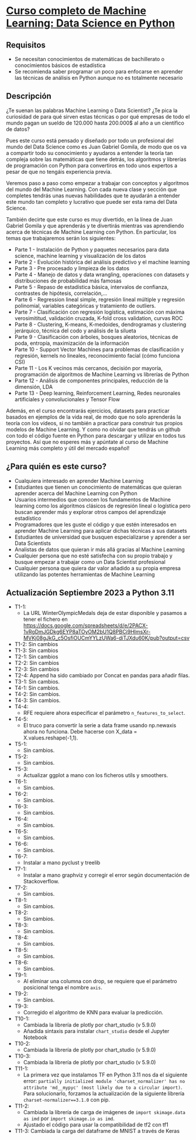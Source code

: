 # [Curso completo de Machine Learning: Data Science en Python](https://cursos.frogamesformacion.com/courses/machine-learning-python)


## Requisitos
* Se necesitan conocimientos de matemáticas de bachillerato o conocimientos básicos de estadística
* Se recomienda saber programar un poco para enfocarse en aprender las técnicas de análisis en Python aunque no es totalmente necesario
## Descripción
¿Te suenan las palabras Machine Learning o Data Scientist? ¿Te pica la curiosidad de para qué sirven estas técnicas o por qué empresas de todo el mundo pagan un sueldo de 120.000 hasta 200.000$ al año a un científico de datos? 

Pues este curso está pensado y diseñado por todo un profesional del mundo del Data Science como es Juan Gabriel Gomila, de modo que os va a compartir todo su conocimiento y ayudaros a entender la teoría tan compleja sobre las matemáticas que tiene detrás, los algoritmos y librerías de programación con Python para convertiros en todo unos expertos a pesar de que no tengáis experiencia previa. 

Veremos paso a paso como empezar a trabajar con conceptos y algoritmos del mundo del Machine Learning. Con cada nueva clase y sección que completes tendrás unas nuevas habilidades que te ayudarán a entender este mundo tan completo y lucrativo que puede ser esta rama del Data Science.

También decirte que este curso es muy divertido, en la línea de Juan Gabriel Gomila y que aprenderás y te divertirás mientras vas aprendiendo acerca de técnicas de Machine Learning con Python. En particular, los temas que trabajaremos serán los siguientes:

- Parte 1 - Instalación de Python y paquetes necesarios para data science, machine learning y visualización de los datos
- Parte 2 - Evolución histórica del análisis predictivo y el machine learning
- Parte 3 - Pre procesado y limpieza de los datos 
- Parte 4 - Manejo de datos y data wrangling, operaciones con datasets y distribuciones de probabilidad más famosas
- Parte 5 - Repaso de estadística básica, intervalos de confianza, contrastes de hipótesis, correlación,...
- Parte 6 - Regression lineal simple, regresión lineal múltiple y regresión polinomial, variables categóricas y tratamiento de outliers.
- Parte 7 - Clasificación con regresión logística, estimación con máxima verosimititud, validación cruzada, K-fold cross validation, curvas ROC 
- Parte 8 - Clustering, K-means, K-medoides, dendrogramas y clustering jerárquico, técnica del codo y análisis de la silueta
- Parte 9 - Clasificación con árboles, bosques aleatorios, técnicas de poda, entropía, maximización de la información
- Parte 10 - Support Vector Machines para problemas de clasificación y regresión, kernels no lineales, reconocimiento facial (cómo funciona CSI)
- Parte 11 - Los K vecinos más cercanos, decisión por mayoría, programación de algoritmos de Machine Learning vs librerías de Python
- Parte 12 - Análisis de componentes principales, reducción de la dimensión, LDA
- Parte 13 - Deep learning, Reinforcement Learning, Redes neuronales artificiales y convolucionales y Tensor Flow

Además, en el curso encontrarás ejercicios, datasets para practicar basados en ejemplos de la vida real, de modo que no solo aprenderás la teoría con los vídeos, si no también a practicar para construir tus propios modelos de Machine Learning. Y como no olvidar que tendrás un github con todo el código fuente en Python para descargar y utilizar en todos tus proyectos. Así que no esperes más y apúntate al curso de Machine Learning más completo y útil del mercado español!

## ¿Para quién es este curso?
- Cualquiera interesado en aprender Machine Learning
- Estudiantes que tienen un conocimiento de matemáticas que quieran aprender acerca del Machine Learning con Python
- Usuarios intermedios que conocen los fundamentos de Machine learning como los algoritmos clásicos de regresión lineal o logística pero buscan aprender más y explorar otros campos del aprendizaje estadístico
- Programadores que les guste el código y que estén interesados en aprender Machine Learning para aplicar dichas técnicas a sus datasets
- Estudiantes de universidad que busquen especializarse y aprender a ser Data Scientists
- Analistas de datos que quieran ir más allá gracias al Machine Learning
- Cualquier persona que no esté satisfecha con su propio trabajo y busque empezar a trabajar como un Data Scientist profesional
- Cualquier persona que quiera dar valor añadido a su propia empresa utilizando las potentes herramientas de Machine Learning


## Actualización Septiembre 2023 a Python 3.11

* T1-1: 
    * La URL WinterOlympicMedals deja de estar disponible y pasamos a tener el fichero en https://docs.google.com/spreadsheets/d/e/2PACX-1vRgDmJGDkg6EYP8aTOyOM2bU1Q8PBCi9HImsXr-MVKj08gJkG_c5OsfiOUCmYYLzUWa6-diTJXdu60K/pub?output=csv
* T1-2: Sin cambios
* T1-3: Sin cambios
* T2-1: Sin cambios
* T2-2: Sin cambios
* T2-3: Sin cambios
* T2-4: Append ha sido cambiado por Concat en pandas para añadir filas.
* T3-1: Sin cambios.
* T4-1: Sin cambios.
* T4-2: Sin cambios.
* T4-3: Sin cambios.
* T4-4: 
    * RFE requiere ahora especificar el parámetro `n_features_to_select`.
* T4-5:
    * El truco para convertir la serie a data frame usando np.newaxis ahora no funciona. Debe hacerse con X_data = X.values.reshape(-1,1). 
* T5-1:
    * Sin cambios.
* T5-2:
    * Sin cambios.
* T5-3:
    * Actualizar ggplot a mano con los ficheros utils y smoothers.
* T6-1: 
    * Sin cambios.
* T6-2: 
    * Sin cambios.
* T6-3: 
    * Sin cambios.
* T6-4: 
    * Sin cambios.
* T6-5: 
    * Sin cambios.
* T6-6: 
    * Sin cambios.
* T6-7: 
    * Instalar a mano pyclust y treelib 
* T7-1: 
    * Instalar a mano graphviz y corregir el error según documentación de Stackoverflow.
* T7-2:
    * Sin cambios.
* T8-1:
    * Sin cambios.
* T8-2:
    * Sin cambios.
* T8-3:
    * Sin cambios.
* T8-4:
    * Sin cambios.
* T8-5:
    * Sin cambios.
* T8-6:
    * Sin cambios.
* T9-1: 
    * Al eliminar una columna con drop, se requiere que el parámetro posicional tenga el nombre `axis`.
* T9-2:
    * Sin cambios.
* T9-3:
    * Corregido el algoritmo de KNN para evaluar la predicción.
* T10-1:
    * Cambiada la librería de plotly por chart_studio (v 5.9.0)
    * Añadida sintaxis para instalar `chart_studio` desde el Jupyter Notebook
* T10-2: 
    * Cambiada la librería de plotly por chart_studio (v 5.9.0)
* T10-3: 
    * Cambiada la librería de plotly por chart_studio (v 5.9.0)
* T11-1:
    * La primera vez que instalamos TF en Python 3.11 nos da el siguiente error: `partially initialized module 'charset_normalizer' has no attribute 'md__mypyc' (most likely due to a circular import)`. Para solucionarlo, forzamos la actualización de la siguiente librería `charset-normalizer==3.1.0` con pip.
* T11-2:
    * Cambiada la librería de carga de imágenes de `import skimage.data as imd` por `import skimage.io as imd`.
    * Ajustado el código para usar la compatibilidad de tf2 con tf1
* T11-3: Cambiada la carga del dataframe de MNIST a través de Keras

